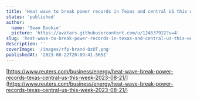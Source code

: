 ```yaml
---
title: 'Heat wave to break power records in Texas and central US this week'
status: 'published'
author:
  name: 'Sean Dookie'
  picture: 'https://avatars.githubusercontent.com/u/124637922?v=4'
slug: 'heat-wave-to-break-power-records-in-texas-and-central-us-this-week'
description: ''
coverImage: '/images/rfp-brand-QzOT.png'
publishedAt: '2023-08-22T20:09:41.565Z'
---
```


[https://www.reuters.com/business/energy/heat-wave-break-power-records-texas-central-us-this-week-2023-08-21/](https://www.reuters.com/business/energy/heat-wave-break-power-records-texas-central-us-this-week-2023-08-21/)

